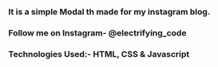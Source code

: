 ### It is a simple Modal th made for my instagram blog.

### Follow me on Instagram- @electrifying_code

### Technologies Used:- HTML, CSS & Javascript